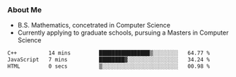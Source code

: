 ### About Me

- B.S. Mathematics, concetrated in Computer Science
- Currently applying to graduate schools, pursuing a Masters in Computer Science

<!--START_SECTION:waka-->

```txt
C++          14 mins         ████████████████▒░░░░░░░░   64.77 %
JavaScript   7 mins          ████████▓░░░░░░░░░░░░░░░░   34.24 %
HTML         0 secs          ▒░░░░░░░░░░░░░░░░░░░░░░░░   00.98 %
```

<!--END_SECTION:waka-->
